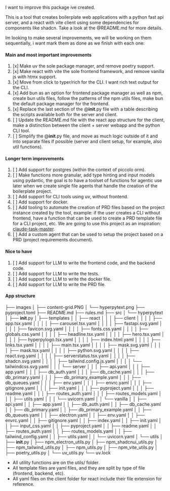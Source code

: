 I want to improve this package ive created. 

This is a tool that creates boilerplate web applications with a python fast api server, and a react with vite client using some dependencies for components like shadcn. Take a look at the @README.md for more details.

Im looking to make several improvements, we will be working on them sequentially, i want  mark them as done as we finish with each one:

#### Main and most important improvements
1. [x] Make uv the sole package manager, and remove poetry support.
2. [x] Make react with vite the sole frontend framework, and remove vanilla js with htmx support.
3. [x] Move from click to typer/rich for the CLI. I want rich text output for the CLI.
4. [x] Add bun as an option for frontend package manager as well as npm, create bun utils files, follow the patterns of the npm utils files, make bun the default package manager for the frontend.
5. [x] Replace the last section of the @__init__.py file with a table describing the scripts available both for the server and client.
6. [ ] Update the README.md file with the react app structure for the client, make a distinction between the client + server webapp and the python CLI tool.
7. [ ] Simplify the @__init__.py file, and move as much logic outside of it and into separate files if possible (server and client setup, for example, also util functions).

#### Longer term improvements
1. [ ] Add support for postgres (within the context of piccolo orm).
2. [ ] Make functions more granular, add type hinting and input models using pydantic, the goal is to have a toolset of functions for agentic use later when we create single file agents that handle the creation of the boilerplate project.
3. [ ] Add support for CLI tools using uv, without frontend.
4. [ ] Add support for docker.
5. [ ] Add tooling to automate the creation of PRD files based on the project instance created by the tool, example: if the user creates a CLI without frontend, have a function that can be used to create a PRD template file for a CLI project, etc. We are going to use this project as an inspiration: [claude-task-master](https://github.com/eyaltoledano/claude-task-master).
6. [ ] Add a custom agent that can be used to setup the project based on a PRD (project requirements document).

#### Nice to have
1. [ ] Add support for LLM to write the frontend code, and the backend code.
2. [ ] Add support for LLM to write the tests.
3. [ ] Add support for LLM to write the docker file.
4. [ ] Add support for LLM to write the PRD file.

#### App structure

├── images
│   ├── content-grid.PNG
│   └── hyperpytext.png
├── pyproject.toml
├── README.md
├── rules.md
├── src
│   └── hyperpytext
│       ├── __init__.py
│       ├── templates
│       │   ├── react
│       │   │   ├── client
│       │   │   │   ├── app.tsx.yaml
│       │   │   │   ├── carousel.tsx.yaml
│       │   │   │   ├── fastapi.svg.yaml
│       │   │   │   ├── favicon.svg.yaml
│       │   │   │   ├── fonts.css.yaml
│       │   │   │   ├── globals.css.yaml
│       │   │   │   ├── headline.tsx.yaml
│       │   │   │   ├── hero.tsx.yaml
│       │   │   │   ├── hyperpylogo.tsx.yaml
│       │   │   │   ├── index.html.yaml
│       │   │   │   ├── links.tsx.yaml
│       │   │   │   ├── main.tsx.yaml
│       │   │   │   ├── mask.svg.yaml
│       │   │   │   ├── mask.tsx.yaml
│       │   │   │   ├── python.svg.yaml
│       │   │   │   ├── react.svg.yaml
│       │   │   │   ├── serverstatus.tsx.yaml
│       │   │   │   ├── shadcn.svg.yaml
│       │   │   │   ├── tailwind.config.js.yaml
│       │   │   │   └── tailwindcss.svg.yaml
│       │   │   └── server
│       │   │       ├── api.yaml
│       │   │       ├── app.yaml
│       │   │       ├── db_auth.yaml
│       │   │       ├── db_cache.yaml
│       │   │       ├── db_primary.yaml
│       │   │       ├── db_primary_example.yaml
│       │   │       ├── db_queues.yaml
│       │   │       ├── env.yaml
│       │   │       ├── envrc.yaml
│       │   │       ├── gitignore.yaml
│       │   │       ├── init.yaml
│       │   │       ├── pyproject.yaml
│       │   │       ├── readme.yaml
│       │   │       ├── routes_auth.yaml
│       │   │       ├── routes_models.yaml
│       │   │       ├── utils.yaml
│       │   │       └── uvicorn.yaml
│       │   └── vanilla
│       │       ├── api.yaml
│       │       ├── app.yaml
│       │       ├── db_auth.yaml
│       │       ├── db_cache.yaml
│       │       ├── db_primary.yaml
│       │       ├── db_primary_example.yaml
│       │       ├── db_queues.yaml
│       │       ├── electron.yaml
│       │       ├── env.yaml
│       │       ├── envrc.yaml
│       │       ├── gitignore.yaml
│       │       ├── index.yaml
│       │       ├── init.yaml
│       │       ├── input_css.yaml
│       │       ├── pyproject.yaml
│       │       ├── readme.yaml
│       │       ├── routes_auth.yaml
│       │       ├── routes_models.yaml
│       │       ├── tailwind_config.yaml
│       │       ├── utils.yaml
│       │       └── uvicorn.yaml
│       └── utils
│           ├── __init__.py
│           ├── npm_electron_utils.py
│           ├── npm_shadcnui_utils.py
│           ├── npm_tailwind_utils.py
│           ├── npm_utils.py
│           ├── npm_vite_utils.py
│           ├── poetry_utils.py
│           └── uv_utils.py
└── uv.lock

- All utility functions are on the utils/ folder.
- All template files are yaml files, and they are split by type of file (frontend, backend, etc).
- All yaml files on the client folder for react include their file extension for reference.